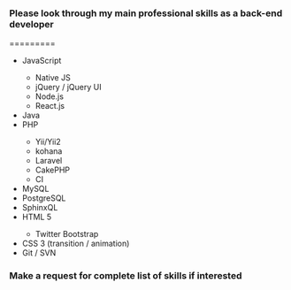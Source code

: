 <h3>Please look through my main professional skills as a back-end developer</h3>
=========

<ul>
  <li>JavaScript</li>
    <ul>
      <li>Native JS</li>
      <li>jQuery / jQuery UI</li>
      <li>Node.js</li>
      <li>React.js</li>
    </ul>
  <li>Java</li>
  <li>PHP</li>
    <ul>
      <li>Yii/Yii2</li>
      <li>kohana</li>
      <li>Laravel</li>
      <li>CakePHP</li>
      <li>CI</li>
    </ul>
    <li>MySQL</li>
    <li>PostgreSQL</li>
    <li>SphinxQL</li>
   <li>HTML 5</li>
    <ul>
      <li>Twitter Bootstrap</li>
    </ul>
  <li>CSS 3 (transition / animation)</li>
  <li>Git / SVN</li>
</ul>

<h3>Make a request for complete list of skills if interested</h3>
